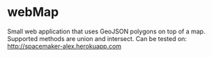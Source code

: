 # webMap

Small web application that uses GeoJSON polygons on top of a map.
Supported methods are union and intersect.
Can be tested on: http://spacemaker-alex.herokuapp.com
